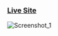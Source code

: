 <h3><a href="https://yurii-sapsai.github.io/business-app/">Live Site</a></h3>

![Screenshot_1](https://user-images.githubusercontent.com/94929434/175055039-667f9dc8-4bf0-4693-9065-74d6975b9b6b.png)

